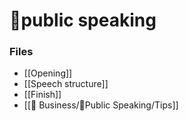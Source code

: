 # 🎤public speaking
### Files
- [[Opening]]
- [[Speech structure]]
- [[Finish]]
- [[💼 Business/🎤Public Speaking/Tips]]
